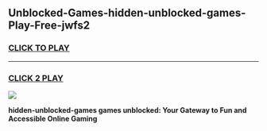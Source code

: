 
## Unblocked-Games-hidden-unblocked-games-Play-Free-jwfs2
<h3>
<a href="https://premium76.site?title=hidden-unblocked-games&ref=18A1">CLICK TO PLAY</a></h3>
<hr>

<h3>
<a href="https://premium76.site?title=hidden-unblocked-games&ref=18A1">CLICK 2 PLAY</a>
  
</h3>

<a href="https://premium76.site?title=hidden-unblocked-games&ref=18A1"><img src="https://clearcache.store/games.png"></a>


**hidden-unblocked-games games unblocked: Your Gateway to Fun and Accessible Online Gaming**
